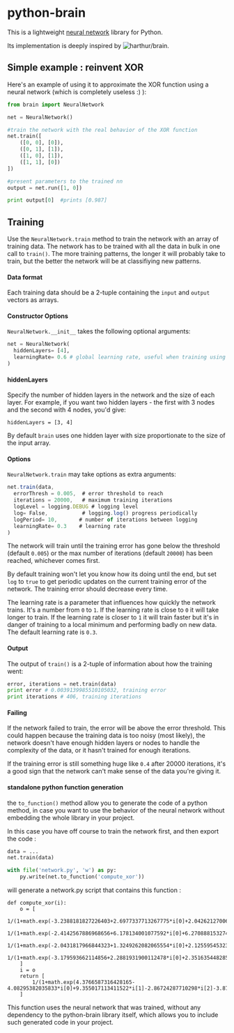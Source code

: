 python-brain
============

This is a lightweight [neural network](http://en.wikipedia.org/wiki/Artificial_neural_network) library for Python.

Its implementation is deeply inspired by ![harthur/brain](https://github.com/harthur/brain).

## Simple example : reinvent XOR

Here's an example of using it to approximate the XOR function using a neural network (which is completely useless :) ):

```python
from brain import NeuralNetwork

net = NeuralNetwork()

#train the network with the real behavior of the XOR function
net.train([
    ([0, 0], [0]),
    ([0, 1], [1]),
    ([1, 0], [1]),
    ([1, 1], [0])
])

#present parameters to the trained nn
output = net.run([1, 0])

print output[0]  #prints [0.987]
```

## Training
Use the `NeuralNetwork.train` method to train the network with an array of training data. The network has to be trained with all the data in bulk in one call to `train()`. The more training patterns, the longer it will probably take to train, but the better the network will be at classifiying new patterns.

#### Data format
Each training data should be a 2-tuple containing the `input` and `output` vectors as arrays.

#### Constructor Options
`NeuralNetwork.__init__` takes the following optional arguments:

```python
net = NeuralNetwork(
  hiddenLayers= [4],
  learningRate= 0.6 # global learning rate, useful when training using streams
)
```

#### hiddenLayers
Specify the number of hidden layers in the network and the size of each layer. For example, if you want two hidden layers - the first with 3 nodes and the second with 4 nodes, you'd give:

```
hiddenLayers = [3, 4]
```

By default `brain` uses one hidden layer with size proportionate to the size of the input array.


#### Options
`NeuralNetwork.train` may take options as extra arguments:

```javascript
net.train(data,
  errorThresh = 0.005,  # error threshold to reach
  iterations = 20000,   # maximum training iterations
  logLevel = logging.DEBUG # logging level
  log= False,           # logging.log() progress periodically
  logPeriod= 10,       # number of iterations between logging
  learningRate= 0.3    # learning rate
)
```

The network will train until the training error has gone below the threshold (default `0.005`) or the max number of iterations (default `20000`) has been reached, whichever comes first.

By default training won't let you know how its doing until the end, but set `log` to `true` to get periodic updates on the current training error of the network. The training error should decrease every time.

The learning rate is a parameter that influences how quickly the network trains. It's a number from `0` to `1`. If the learning rate is close to `0` it will take longer to train. If the learning rate is closer to `1` it will train faster but it's in danger of training to a local minimum and performing badly on new data. The default learning rate is `0.3`.


#### Output
The output of `train()` is a 2-tuple of information about how the training went:

```python
error, iterations = net.train(data)
print error # 0.0039139985510105032, training error
print iterations # 406, training iterations

```

#### Failing
If the network failed to train, the error will be above the error threshold. This could happen because the training data is too noisy (most likely), the network doesn't have enough hidden layers or nodes to handle the complexity of the data, or it hasn't trained for enough iterations.

If the training error is still something huge like `0.4` after 20000 iterations, it's a good sign that the network can't make sense of the data you're giving it.

#### standalone python function generation

the `to_function()` method allow you to generate the code of a python method, in case you want to use the behavior of the neural network without embedding the whole library in your project.

In this case you have off course to train the network first, and then export the code :

```python
data = ...
net.train(data)

with file('network.py', 'w') as py:
    py.write(net.to_function('compute_xor'))
```

will generate a network.py script that contains this function : 

```
def compute_xor(i):
    o = [
        1/(1+math.exp(-3.2388181827226403+2.6977337713267775*i[0]+2.042621270065793*i[1])),
        1/(1+math.exp(-2.4142567886968656+6.178134001077592*i[0]+6.270888153274187*i[1])),
        1/(1+math.exp(-2.0431817966844323+1.3249262082065554*i[0]+2.125595453237388*i[1])),
        1/(1+math.exp(-3.179593662114856+2.2881931900112478*i[0]+2.351635448285368*i[1]))
    ]
    i = o
    return [
        1/(1+math.exp(4.3766587316428165-4.08295382035833*i[0]+9.355017113411522*i[1]-2.86724287710298*i[2]-3.876097266638394*i[3]))
    ]
```

This function uses the neural network that was trained, without any dependency to the python-brain library itself, which allows you to include such generated code in your project.
